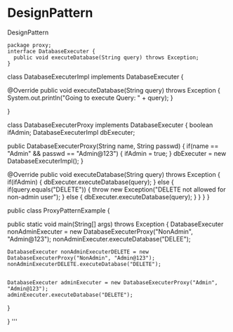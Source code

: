 # DesignPattern
DesignPattern
```
package proxy;
interface DatabaseExecuter {
  public void executeDatabase(String query) throws Exception;
}
```
class DatabaseExecuterImpl implements DatabaseExecuter {

  @Override
  public void executeDatabase(String query) throws Exception {
    System.out.println("Going to execute Query: " + query);
  }
  
}

class DatabaseExecuterProxy implements DatabaseExecuter {
  boolean ifAdmin;
  DatabaseExecuterImpl dbExecuter;
  
  public DatabaseExecuterProxy(String name, String passwd) {
    if(name == "Admin" && passwd == "Admin@123") {
      ifAdmin = true;
    }
    dbExecuter = new DatabaseExecuterImpl();
  }

  @Override
  public void executeDatabase(String query) throws Exception {
    if(ifAdmin) {
      dbExecuter.executeDatabase(query);
    } else {
      if(query.equals("DELETE")) {
        throw new Exception("DELETE not allowed for non-admin user");
      } else {
        dbExecuter.executeDatabase(query);
      }
    }
  }
}

public class ProxyPatternExample {

  public static void main(String[] args) throws Exception {
    DatabaseExecuter nonAdminExecuter = new DatabaseExecuterProxy("NonAdmin", "Admin@123");
    nonAdminExecuter.executeDatabase("DELEE");
    
    DatabaseExecuter nonAdminExecuterDELETE = new DatabaseExecuterProxy("NonAdmin", "Admin@123");
    nonAdminExecuterDELETE.executeDatabase("DELETE");

    
    DatabaseExecuter adminExecuter = new DatabaseExecuterProxy("Admin", "Admin@123");
    adminExecuter.executeDatabase("DELETE");
    
  }

}
'''
